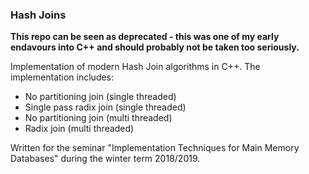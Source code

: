 ### Hash Joins

**This repo can be seen as deprecated - this was one of my early endavours into C++ and should probably not be taken too seriously.**

Implementation of modern Hash Join algorithms in C++.
The implementation includes:

* No partitioning join (single threaded)
* Single pass radix join (single threaded)
* No partitioning join (multi threaded)
* Radix join (multi threaded)

Written for the seminar "Implementation Techniques for Main Memory Databases"
during the winter term 2018/2019.
